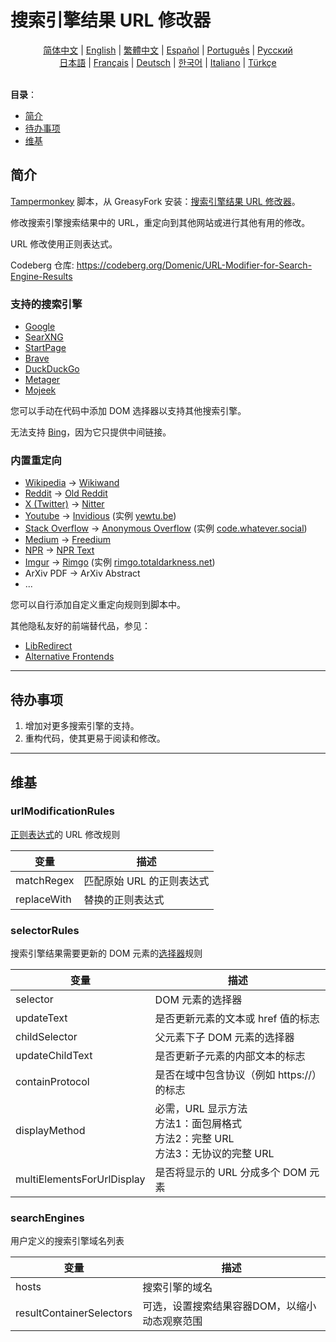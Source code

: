 # 搜索引擎结果 URL 修改器

<div align="center">
	<a href="https://github.com/domeniczz/URL-Modifier-for-Search-Engines/blob/master/docs/README-zh-cn.md">简体中文</a> | 
	<a href="https://github.com/domeniczz/URL-Modifier-for-Search-Engines/blob/master/README.md">English</a> | 
	<a href="https://github.com/domeniczz/URL-Modifier-for-Search-Engines/blob/master/docs/README-zh-tw.md">繁體中文</a> | 
    <a href="https://github.com/domeniczz/URL-Modifier-for-Search-Engines/blob/master/docs/README-es.md">Español</a> | 
    <a href="https://github.com/domeniczz/URL-Modifier-for-Search-Engines/blob/master/docs/README-pt.md">Português</a> | 
    <a href="https://github.com/domeniczz/URL-Modifier-for-Search-Engines/blob/master/docs/README-ru.md">Pусский</a><br/>
    <a href="https://github.com/domeniczz/URL-Modifier-for-Search-Engines/blob/master/docs/README-ja.md">日本語</a> | 
    <a href="https://github.com/domeniczz/URL-Modifier-for-Search-Engines/blob/master/docs/README-fr.md">Français</a> | 
    <a href="https://github.com/domeniczz/URL-Modifier-for-Search-Engines/blob/master/docs/README-de.md">Deutsch</a> | 
	<a href="https://github.com/domeniczz/URL-Modifier-for-Search-Engines/blob/master/docs/README-ko.md">한국어</a> | 
	<a href="https://github.com/domeniczz/URL-Modifier-for-Search-Engines/blob/master/docs/README-it.md">Italiano</a> | 
	<a href="https://github.com/domeniczz/URL-Modifier-for-Search-Engines/blob/master/docs/README-tr.md">Türkçe</a>
</div>
<br/>

**目录**：

- [简介](https://github.com/domeniczz/URL-Modifier-for-Search-Engines#简介)
- [待办事项](https://github.com/domeniczz/URL-Modifier-for-Search-Engines#待办事项)
- [维基](https://github.com/domeniczz/URL-Modifier-for-Search-Engines#维基)

## 简介

[Tampermonkey](https://github.com/Tampermonkey/tampermonkey) 脚本，从 GreasyFork 安装：[搜索引擎结果 URL 修改器](https://greasyfork.org/en/scripts/483597-url-modifier-for-search-engines)。

修改搜索引擎搜索结果中的 URL，重定向到其他网站或进行其他有用的修改。

URL 修改使用正则表达式。

Codeberg 仓库: https://codeberg.org/Domenic/URL-Modifier-for-Search-Engine-Results

### 支持的搜索引擎

- [Google](https://www.google.com)
- [SearXNG](https://searx.space)
- [StartPage](https://www.startpage.com)
- [Brave](https://search.brave.com)
- [DuckDuckGo](https://duckduckgo.com)
- [Metager](https://metager.org)
- [Mojeek](https://www.mojeek.com)

您可以手动在代码中添加 DOM 选择器以支持其他搜索引擎。

无法支持 [Bing](https://www.bing.com)，因为它只提供中间链接。

### 内置重定向

- [Wikipedia](https://www.wikipedia.org) -> [Wikiwand](https://www.wikiwand.com)
- [Reddit](https://www.reddit.com) -> [Old Reddit](https://old.reddit.com)
- [X (Twitter)](https://twitter.com) -> [Nitter](https://nitter.net)
- [Youtube](https://www.youtube.com) -> [Invidious](https://docs.invidious.io/instances) (实例 [yewtu.be](https://yewtu.be))
- [Stack Overflow](https://stackoverflow.com) -> [Anonymous Overflow](https://github.com/httpjamesm/AnonymousOverflow#clearnet-instances) (实例 [code.whatever.social](https://code.whatever.social))
- [Medium](https://medium.com/) -> [Freedium](https://freedium.cfd)
- [NPR](https://www.npr.org) -> [NPR Text](https://text.npr.org)
- [Imgur](https://imgur.com) -> [Rimgo](https://rimgo.codeberg.page/) (实例 [rimgo.totaldarkness.net](https://rimgo.totaldarkness.net))
- ArXiv PDF -> ArXiv Abstract
- ...

您可以自行添加自定义重定向规则到脚本中。

其他隐私友好的前端替代品，参见：

- [LibRedirect](https://libredirect.github.io/index.html)
- [Alternative Frontends](https://github.com/digitalblossom/alternative-frontends)

---

## 待办事项

1. 增加对更多搜索引擎的支持。
2. 重构代码，使其更易于阅读和修改。

---

## 维基

### urlModificationRules

[正则表达式](https://zh.wikipedia.org/zh-cn/正则表达式)的 URL 修改规则

| 变量        | 描述                      |
| ----------- | ------------------------- |
| matchRegex  | 匹配原始 URL 的正则表达式 |
| replaceWith | 替换的正则表达式          |

### selectorRules

搜索引擎结果需要更新的 DOM 元素的[选择器](https://developer.mozilla.org/zh-CN/docs/Web/API/Document_object_model/Locating_DOM_elements_using_selectors)规则

| 变量            | 描述                                                         |
| --------------- | ------------------------------------------------------------ |
| selector        | DOM 元素的选择器                                             |
| updateText      | 是否更新元素的文本或 href 值的标志                           |
| childSelector   | 父元素下子 DOM 元素的选择器                                  |
| updateChildText | 是否更新子元素的内部文本的标志                               |
| containProtocol | 是否在域中包含协议（例如 https://）的标志                    |
| displayMethod   | 必需，URL 显示方法<br/>方法1：面包屑格式<br/>方法2：完整 URL<br/>方法3：无协议的完整 URL |
| multiElementsForUrlDisplay | 是否将显示的 URL 分成多个 DOM 元素 |

### searchEngines

用户定义的搜索引擎域名列表

| 变量                     | 描述                                          |
| ------------------------ | --------------------------------------------- |
| hosts                    | 搜索引擎的域名                                |
| resultContainerSelectors | 可选，设置搜索结果容器DOM，以缩小动态观察范围 |